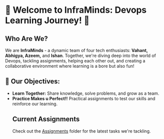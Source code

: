 <h1>🚀 Welcome to InfraMinds: Devops Learning Journey! 🐧</h1>

<h2>Who Are We?</h2>
<p>
    We are <strong>InfraMinds</strong> - a dynamic team of four tech enthusiasts: <strong>Vahant, Abhigya, Azeem,</strong> and <strong>Ishan</strong>. Together, we're diving deep into the world of Devops, tackling assignments, helping each other out, and creating a collaborative environment where learning is a bore but also fun!
</p>

<h2>🎯 Our Objectives:</h2>
<ul>
    <li><strong>Learn Together:</strong> Share knowledge, solve problems, and grow as a team.</li>
    <li><strong>Practice Makes u Perfect!!</strong> Practical assignments to test our skills and reinforce our learning.</li>

<h2>Current Assignments</h2>
<p>Check out the <a href="assignments/">Assignments</a> folder for the latest tasks we're tackling.</p>


